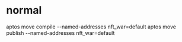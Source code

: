 # normal
aptos move compile --named-addresses nft_war=default
aptos move publish --named-addresses nft_war=default
